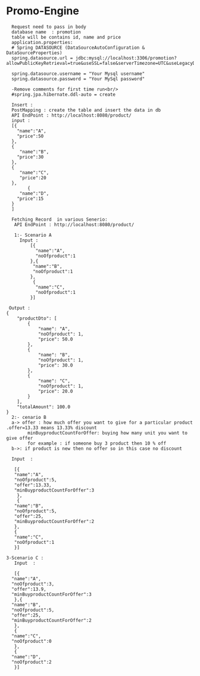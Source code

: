 # Promo-Engine
      Request need to pass in body
      database name  : promotion
      table will be contains id, name and price
      application.properties:
      # Spring DATASOURCE (DataSourceAutoConfiguration & DataSourceProperties)
      spring.datasource.url = jdbc:mysql://localhost:3306/promotion?allowPublicKeyRetrieval=true&useSSL=false&serverTimezone=UTC&useLegacyDatetimeCode=false

      spring.datasource.username = "Your Mysql username"
      spring.datasource.password = "Your MySql password"
   
      -Remove comments for first time run<br/>
      #spring.jpa.hibernate.ddl-auto = create
      
      Insert :
      PostMapping : create the table and insert the data in db
      API EndPoint : http://localhost:8080/product/
      input :
      [{
        "name":"A",
        "price":50
      },
      {
         "name":"B",
        "price":30
      },
      {
         "name":"C",
         "price":20
      },
            {
         "name":"D",
        "price":15
      }
      ]

      Fetching Record  in various Senerio:
       API EndPoint : http://localhost:8080/product/
       
       1:- Scenario A
         Input :
             [{
               "name":"A",
               "noOfproduct":1
             },{
              "name":"B",
              "noOfproduct":1
             },
              {
               "name":"C",
               "noOfproduct":1
             }]
 
     Output : 
    {
        "productDto": [
            {
                "name": "A",
                "noOfproduct": 1,
                "price": 50.0
            },
            {
                "name": "B",
                "noOfproduct": 1,
                "price": 30.0
            },
            {
                "name": "C",
                "noOfproduct": 1,
                "price": 20.0
            }
        ],
        "totalAmount": 100.0
    }
      2:- cenario B
      a-> offer : how much offer you want to give for a particular product .offer=13.33 means 13.33% discount
            minBuyproductCountForOffer: buying how many unit you want to give offer
            for example : if someone buy 3 product then 10 % off
      b->: if product is new then no offer so in this case no discount
      
      Input  : 
      
       [{
       "name":"A",
       "noOfproduct":5,
       "offer":13.33,
       "minBuyproductCountForOffer":3
        },
        {
       "name":"B",
       "noOfproduct":5,
       "offer":25,
       "minBuyproductCountForOffer":2
       },
       {
       "name":"C",
       "noOfproduct":1
       }]
       
    3-Scenario C :
       Input  :
       
       [{
      "name":"A",
      "noOfproduct":3,
      "offer":13.9,
      "minBuyproductCountForOffer":3
       },{
      "name":"B",
      "noOfproduct":5,
      "offer":25,
      "minBuyproductCountForOffer":2
       },
       {
      "name":"C",
      "noOfproduct":0
       },
       {
      "name":"D",
      "noOfproduct":2
       }]
